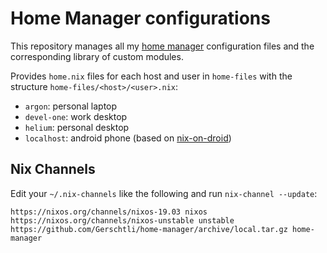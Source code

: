 # Home Manager configurations

This repository manages all my [home manager](https://github.com/rycee/home-manager) configuration files and the
corresponding library of custom modules.

Provides `home.nix` files for each host and user in `home-files` with the structure `home-files/<host>/<user>.nix`:

* `argon`: personal laptop
* `devel-one`: work desktop
* `helium`: personal desktop
* `localhost`: android phone (based on [nix-on-droid](https://github.com/t184256/nix-on-droid-bootstrap))

## Nix Channels

Edit your `~/.nix-channels` like the following and run `nix-channel --update`:
```
https://nixos.org/channels/nixos-19.03 nixos
https://nixos.org/channels/nixos-unstable unstable
https://github.com/Gerschtli/home-manager/archive/local.tar.gz home-manager
```
